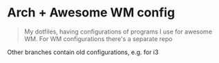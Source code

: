 # Arch + Awesome WM config
> My dotfiles, having configurations of programs I use for awesome WM. For WM configurations there's a separate repo

Other branches contain old configurations, e.g. for i3
